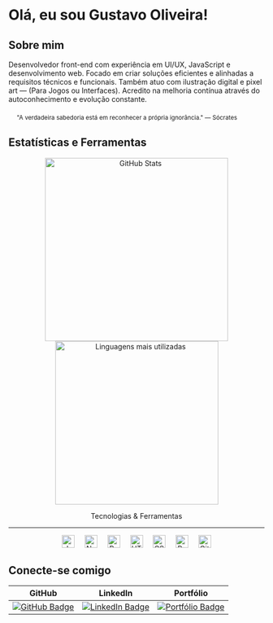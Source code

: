   <h1 > Olá, eu sou Gustavo Oliveira! </h1>

## Sobre mim

<div>
  <p>
    Desenvolvedor front-end com experiência em UI/UX, JavaScript e desenvolvimento web.  
    Focado em criar soluções eficientes e alinhadas a requisitos técnicos e funcionais.  
    Também atuo com ilustração digital e pixel art — (Para Jogos ou Interfaces).  
    Acredito na melhoria contínua através do autoconhecimento e evolução constante.
  </p>

  <p align="right">
<sub>"A verdadeira sabedoria está em reconhecer a própria ignorância." — Sócrates</sub>
     &emsp;   &emsp;   &emsp;
  </p>
</div>

  
 
  
  






## Estatísticas e Ferramentas

<p align="center" >
  <img src="https://github-readme-stats.vercel.app/api?username=Gust-Dev&show_icons=true&theme=radical" width="360"  alt="GitHub Stats"/>
  <img src="https://github-readme-stats.vercel.app/api/top-langs/?username=Gust-Dev&layout=compact&theme=radical" width="321,6" alt="Linguagens mais utilizadas"/>

  
<div align="center"> Tecnologias & Ferramentas</div>

---



  <div align="center">
  <img src="https://cdn.jsdelivr.net/gh/devicons/devicon/icons/javascript/javascript-original.svg" width="25" alt="JavaScript"/> &nbsp;&nbsp;&nbsp;
  <img src="https://cdn.jsdelivr.net/gh/devicons/devicon/icons/nodejs/nodejs-original.svg" width="25" alt="Node.js"/> &nbsp;&nbsp;&nbsp;
  <img src="https://cdn.jsdelivr.net/gh/devicons/devicon/icons/react/react-original.svg" width="25" alt="React"/> &nbsp;&nbsp;&nbsp;
  <img src="https://cdn.jsdelivr.net/gh/devicons/devicon/icons/html5/html5-original.svg" width="25" alt="HTML5"/> &nbsp;&nbsp;&nbsp;
  <img src="https://cdn.jsdelivr.net/gh/devicons/devicon/icons/css3/css3-original.svg" width="25" alt="CSS3"/> &nbsp;&nbsp;&nbsp;
  <img src="https://cdn.jsdelivr.net/gh/devicons/devicon/icons/python/python-original.svg" width="25" alt="Python"/> &nbsp;&nbsp;&nbsp;
  <img src="https://cdn.jsdelivr.net/gh/devicons/devicon/icons/git/git-original.svg" width="25" alt="Git"/> 
</div>

</p>


## Conecte-se comigo


<div align="center">

| GitHub | LinkedIn | Portfólio |
|--------|----------|-----------|
| [![GitHub Badge](https://img.shields.io/badge/GitHub-181717?style=flat&logo=github&logoColor=white)](https://github.com/Gust-Dev) | [![LinkedIn Badge](https://img.shields.io/badge/LinkedIn-Gust--Dev-2C2C2C?style=flat&logo=linkedin&logoColor=white)](https://www.linkedin.com/in/gusta-dev) | [![Portfólio Badge](https://img.shields.io/badge/Portfólio-2C2C2C?style=flat&logo=About.me&logoColor=white)](https://seu-portfolio.com) |


</div>
 
  




